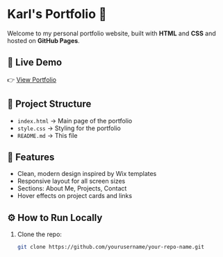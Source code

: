 # Karl's Portfolio 👋

Welcome to my personal portfolio website, built with **HTML** and **CSS** and hosted on **GitHub Pages**.

## 🚀 Live Demo
👉 [View Portfolio](https://yourusername.github.io/your-repo-name/)

## 📂 Project Structure
- `index.html` → Main page of the portfolio  
- `style.css` → Styling for the portfolio  
- `README.md` → This file  

## 📝 Features
- Clean, modern design inspired by Wix templates  
- Responsive layout for all screen sizes  
- Sections: About Me, Projects, Contact  
- Hover effects on project cards and links  

## ⚙️ How to Run Locally
1. Clone the repo:
   ```bash
   git clone https://github.com/yourusername/your-repo-name.git
